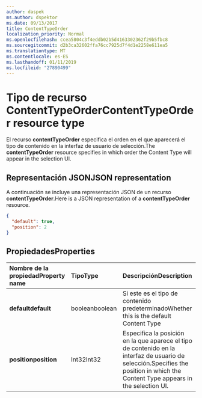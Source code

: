 ```yaml
---
author: daspek
ms.author: dspektor
ms.date: 09/13/2017
title: ContentTypeOrder
localization_priority: Normal
ms.openlocfilehash: ccea5804c3f4eddb02b5d4163302362f29b5fbc8
ms.sourcegitcommit: d2b3ca32602ffa76cc7925d7f4d1e2258e611ea5
ms.translationtype: MT
ms.contentlocale: es-ES
ms.lasthandoff: 01/11/2019
ms.locfileid: "27890499"
---
```

# <a name="contenttypeorder-resource-type"></a><span data-ttu-id="1e300-102">Tipo de recurso ContentTypeOrder</span><span class="sxs-lookup"><span data-stu-id="1e300-102">ContentTypeOrder resource type</span></span>

<span data-ttu-id="1e300-103">El recurso **contentTypeOrder** especifica el orden en el que aparecerá el tipo de contenido en la interfaz de usuario de selección.</span><span class="sxs-lookup"><span data-stu-id="1e300-103">The **contentTypeOrder** resource specifies in which order the Content Type will appear in the selection UI.</span></span>

## <a name="json-representation"></a><span data-ttu-id="1e300-104">Representación JSON</span><span class="sxs-lookup"><span data-stu-id="1e300-104">JSON representation</span></span>

<span data-ttu-id="1e300-105">A continuación se incluye una representación JSON de un recurso **contentTypeOrder**.</span><span class="sxs-lookup"><span data-stu-id="1e300-105">Here is a JSON representation of a **contentTypeOrder** resource.</span></span>
<!-- { "blockType": "resource", "@type": "microsoft.graph.contentTypeOrder", "@type.aka": "oneDrive.contentTypeOrderFacet" } -->

```json
{
  "default": true,
  "position": 2
}
```

## <a name="properties"></a><span data-ttu-id="1e300-106">Propiedades</span><span class="sxs-lookup"><span data-stu-id="1e300-106">Properties</span></span>

| <span data-ttu-id="1e300-107">Nombre de la propiedad</span><span class="sxs-lookup"><span data-stu-id="1e300-107">Property name</span></span> | <span data-ttu-id="1e300-108">Tipo</span><span class="sxs-lookup"><span data-stu-id="1e300-108">Type</span></span>    | <span data-ttu-id="1e300-109">Descripción</span><span class="sxs-lookup"><span data-stu-id="1e300-109">Description</span></span>
|:--------------|:--------|:----------------------------------------------------
| <span data-ttu-id="1e300-110">**default**</span><span class="sxs-lookup"><span data-stu-id="1e300-110">**default**</span></span>   | <span data-ttu-id="1e300-111">boolean</span><span class="sxs-lookup"><span data-stu-id="1e300-111">boolean</span></span> | <span data-ttu-id="1e300-112">Si este es el tipo de contenido predeterminado</span><span class="sxs-lookup"><span data-stu-id="1e300-112">Whether this is the default Content Type</span></span>
| <span data-ttu-id="1e300-113">**position**</span><span class="sxs-lookup"><span data-stu-id="1e300-113">**position**</span></span>  | <span data-ttu-id="1e300-114">Int32</span><span class="sxs-lookup"><span data-stu-id="1e300-114">Int32</span></span>   | <span data-ttu-id="1e300-115">Especifica la posición en la que aparece el tipo de contenido en la interfaz de usuario de selección.</span><span class="sxs-lookup"><span data-stu-id="1e300-115">Specifies the position in which the Content Type appears in the selection UI.</span></span>

<!-- {
  "type": "#page.annotation",
  "description": "",
  "keywords": "",
  "section": "documentation",
  "tocPath": "Resources/ContentTypeOrder"
} -->
